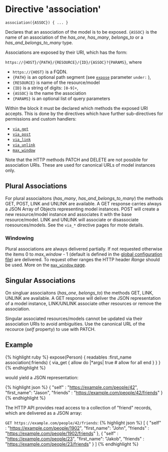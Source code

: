 # Directive 'association'

`association({ASSOC}) { ... }`

Declares that an association of the model is to be exposed. `{ASSOC}`
is the name of an association of the _has_one_, _has_many_, _belongs_to_ or a _has_and_belongs_to_many_ type.

Associations are exposed by their URI, which has the form:

`https://{HOST}/{PATH}/{RESOURCE}/{ID}/{ASSOC}?{PARAMS}`, where

* `https://{HOST}` is a FQDN.
* `{PATH}` is an optional path segment (see [`expose`](expose) parameter `under:` ),
* `{RESOURCE}` is name of the resource/model
* `{ID}` is a string of digits: `[0-9]+`,
* `{ASSOC}` is the name the association
* `{PARAMS}` is an optional list of query parameters

Within the block it must be declared which methods the exposed URI
accepts. This is done by the directives which have further
sub-directives for permissions and custom handlers:

* [`via_get`](via_get)       <!-- [B.1] -->
* [`via_post`](via_post)     <!-- [B.1] -->
* [`via_link`](via_link)     <!-- [B.1] -->
* [`via_unlink`](via_unlink) <!-- [B.1] -->
* [`max_window`](max_window) <!-- [B.2] -->

Note that the HTTP methods PATCH and DELETE are not possbile for association URIs. These are used for canonical URLs of model instances only.

## Plural Associations

For plural associaitons (_has_many_, _has_and_belongs_to_many_) the
methods GET, POST, LINK and UNLINK are available. A GET response carries
always a JSON Array of Objects representing model instances. POST will
create a new resource/model instance and associates it with the base
resource/model. LINK and UNLINK will associate or disassociate
roesources/models. See the `via_*` directive pages for mote details.

### Windowing

Plural associations are always delivered partially. If not requested otherwise
the items 0 to _max_window_ - 1 (default is defined in the
[global configuration file](global_config)) are delivered. To request
other ranges the HTTP header _Range_ should be used. More on the
[`max_window` page](max_window).

## Singular Associations

On singluar associaitons (_has_one_, _belongs_to_) the methods GET,
LINK, UNLINK are available. A GET response will deliver the JSON
representation of a model instance, LINK/UNLINK associate other
resources or remove the association.

Singular associated resources/models cannot be updated via their
association URIs to avoid ambiguities. Use the canonical URL of the
recource (_self_ property) to use with PATCH.

## Example

{% highlight ruby %}
expose(Person) {
  readables :first_name
  association(:friends) {
    via_get {
      allow do |*args|
        true # allow for all
      end
    }
  }
}
{% endhighlight %}

would yield a JSON representation:

{% highlight json %}
{
    "self"      : "https://example.com/people/42",
    "first_name": "Jason",
    "friends"   : "https://example.com/people/42/friends"
}
{% endhighlight %}

The HTTP API provides read access to a collection of "friend" records, which are delivered as a JSON array:

`GET https://example.com/people/42/friends`:
{% highlight json %}
[
    {
	"self"      : "https://example.com/people/1902",
	"first_name": "John",
	"friends"   : "https://example.com/people/1902/friends"
    },
    {
	"self"      : "https://example.com/people/23",
	"first_name": "Jakob",
	"friends"   : "https://example.com/people/23/friends"
    }
]
{% endhighlight %}
